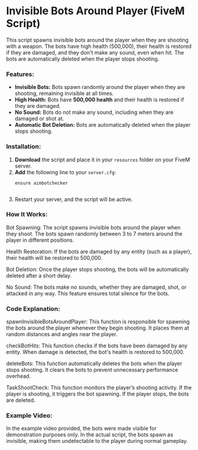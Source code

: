 # Invisible Bots Around Player (FiveM Script)

This script spawns invisible bots around the player when they are shooting with a weapon. The bots have high health (500,000), their health is restored if they are damaged, and they don't make any sound, even when hit. The bots are automatically deleted when the player stops shooting. 

### Features:
- **Invisible Bots:** Bots spawn randomly around the player when they are shooting, remaining invisible at all times.
- **High Health:** Bots have **500,000 health** and their health is restored if they are damaged.
- **No Sound:** Bots do not make any sound, including when they are damaged or shot at.
- **Automatic Bot Deletion:** Bots are automatically deleted when the player stops shooting.

### Installation:
1. **Download** the script and place it in your `resources` folder on your FiveM server.
2. **Add** the following line to your `server.cfg`:
   ```plaintext
   ensure aimbotchecker


3. Restart your server, and the script will be active.

### How It Works:

Bot Spawning: The script spawns invisible bots around the player when they shoot. The bots spawn randomly between 3 to 7 meters around the player in different positions.

Health Restoration: If the bots are damaged by any entity (such as a player), their health will be restored to 500,000.

Bot Deletion: Once the player stops shooting, the bots will be automatically deleted after a short delay.

No Sound: The bots make no sounds, whether they are damaged, shot, or attacked in any way. This feature ensures total silence for the bots.





### Code Explanation:

spawnInvisibleBotsAroundPlayer: This function is responsible for spawning the bots around the player whenever they begin shooting. It places them at random distances and angles near the player.

checkBotHits: This function checks if the bots have been damaged by any entity. When damage is detected, the bot's health is restored to 500,000.

deleteBots: This function automatically deletes the bots when the player stops shooting. It clears the bots to prevent unnecessary performance overhead.

TaskShootCheck: This function monitors the player’s shooting activity. If the player is shooting, it triggers the bot spawning. If the player stops, the bots are deleted.



### Example Video:

In the example video provided, the bots were made visible for demonstration purposes only. In the actual script, the bots spawn as invisible, making them undetectable to the player during normal gameplay.

